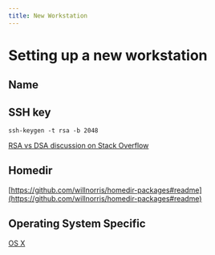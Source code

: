```yaml
---
title: New Workstation
---
```


# Setting up a new workstation #

## Name ##

## SSH key ##

    ssh-keygen -t rsa -b 2048

[RSA vs DSA discussion on Stack Overflow](http://security.stackexchange.com/questions/5096/rsa-vs-dsa-for-ssh-authentication-keys)

## Homedir ##

[https://github.com/willnorris/homedir-packages#readme](https://github.com/willnorris/homedir-packages#readme)

## Operating System Specific ##

[OS X](osx)
